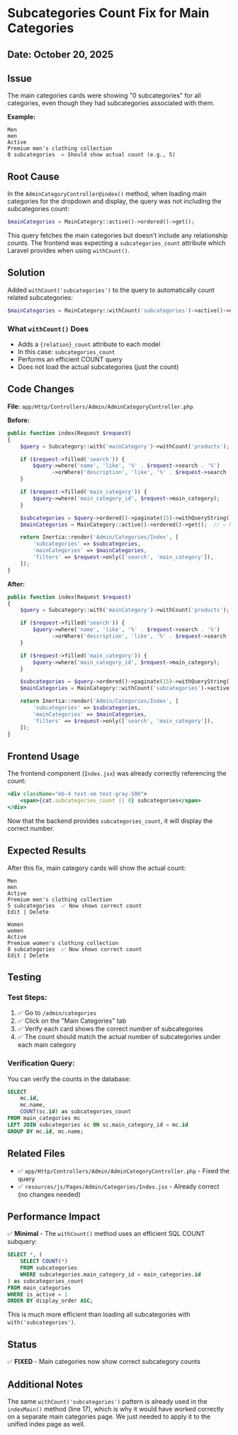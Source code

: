 # Subcategories Count Fix for Main Categories

## Date: October 20, 2025

## Issue
The main categories cards were showing "0 subcategories" for all categories, even though they had subcategories associated with them.

**Example:**
```
Men
men
Active
Premium men's clothing collection
0 subcategories  ← Should show actual count (e.g., 5)
```

## Root Cause
In the `AdminCategoryController@index()` method, when loading main categories for the dropdown and display, the query was not including the subcategories count:

```php
$mainCategories = MainCategory::active()->ordered()->get();
```

This query fetches the main categories but doesn't include any relationship counts. The frontend was expecting a `subcategories_count` attribute which Laravel provides when using `withCount()`.

## Solution
Added `withCount('subcategories')` to the query to automatically count related subcategories:

```php
$mainCategories = MainCategory::withCount('subcategories')->active()->ordered()->get();
```

### What `withCount()` Does
- Adds a `{relation}_count` attribute to each model
- In this case: `subcategories_count`
- Performs an efficient COUNT query
- Does not load the actual subcategories (just the count)

## Code Changes

**File:** `app/Http/Controllers/Admin/AdminCategoryController.php`

**Before:**
```php
public function index(Request $request)
{
    $query = Subcategory::with('mainCategory')->withCount('products');

    if ($request->filled('search')) {
        $query->where('name', 'like', '%' . $request->search . '%')
              ->orWhere('description', 'like', '%' . $request->search . '%');
    }

    if ($request->filled('main_category')) {
        $query->where('main_category_id', $request->main_category);
    }

    $subcategories = $query->ordered()->paginate(15)->withQueryString();
    $mainCategories = MainCategory::active()->ordered()->get();  // ← Missing withCount

    return Inertia::render('Admin/Categories/Index', [
        'subcategories' => $subcategories,
        'mainCategories' => $mainCategories,
        'filters' => $request->only(['search', 'main_category']),
    ]);
}
```

**After:**
```php
public function index(Request $request)
{
    $query = Subcategory::with('mainCategory')->withCount('products');

    if ($request->filled('search')) {
        $query->where('name', 'like', '%' . $request->search . '%')
              ->orWhere('description', 'like', '%' . $request->search . '%');
    }

    if ($request->filled('main_category')) {
        $query->where('main_category_id', $request->main_category);
    }

    $subcategories = $query->ordered()->paginate(15)->withQueryString();
    $mainCategories = MainCategory::withCount('subcategories')->active()->ordered()->get();  // ✅ Added withCount

    return Inertia::render('Admin/Categories/Index', [
        'subcategories' => $subcategories,
        'mainCategories' => $mainCategories,
        'filters' => $request->only(['search', 'main_category']),
    ]);
}
```

## Frontend Usage
The frontend component (`Index.jsx`) was already correctly referencing the count:

```jsx
<div className="mb-4 text-sm text-gray-500">
    <span>{cat.subcategories_count || 0} subcategories</span>
</div>
```

Now that the backend provides `subcategories_count`, it will display the correct number.

## Expected Results
After this fix, main category cards will show the actual count:

```
Men
men
Active
Premium men's clothing collection
5 subcategories  ✅ Now shows correct count
Edit | Delete

Women
women
Active
Premium women's clothing collection
8 subcategories  ✅ Now shows correct count
Edit | Delete
```

## Testing

### Test Steps:
1. ✅ Go to `/admin/categories`
2. ✅ Click on the "Main Categories" tab
3. ✅ Verify each card shows the correct number of subcategories
4. ✅ The count should match the actual number of subcategories under each main category

### Verification Query:
You can verify the counts in the database:

```sql
SELECT 
    mc.id,
    mc.name,
    COUNT(sc.id) as subcategories_count
FROM main_categories mc
LEFT JOIN subcategories sc ON sc.main_category_id = mc.id
GROUP BY mc.id, mc.name;
```

## Related Files
- ✅ `app/Http/Controllers/Admin/AdminCategoryController.php` - Fixed the query
- ✅ `resources/js/Pages/Admin/Categories/Index.jsx` - Already correct (no changes needed)

## Performance Impact
✅ **Minimal** - The `withCount()` method uses an efficient SQL COUNT subquery:

```sql
SELECT *, (
    SELECT COUNT(*) 
    FROM subcategories 
    WHERE subcategories.main_category_id = main_categories.id
) as subcategories_count
FROM main_categories
WHERE is_active = 1
ORDER BY display_order ASC;
```

This is much more efficient than loading all subcategories with `with('subcategories')`.

## Status
✅ **FIXED** - Main categories now show correct subcategory counts

## Additional Notes
The same `withCount('subcategories')` pattern is already used in the `indexMain()` method (line 17), which is why it would have worked correctly on a separate main categories page. We just needed to apply it to the unified index page as well.
